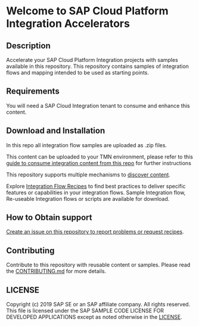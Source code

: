 # Welcome to SAP Cloud Platform Integration Accelerators
## Description
Accelerate your SAP Cloud Platform Integration projects with samples available in this repository. This repository contains samples of integration flows and mapping intended to be used as starting points.

## Requirements
You will need a SAP Cloud Integration tenant to consume and enhance this content.

## Download and Installation
In this repo all integration flow samples are uploaded as .zip files.

This content can be uploaded to your TMN environment, please refer to this [guide to consume integration content from this repo](https://github.wdf.sap.corp/integration-pm/cloud-integration-flow-samples/wiki/How-to-consume-content-on-this-repo#how-to-consume-integration-flows-and-mappings-in-web-ui) for further instructions

This repository supports multiple mechanisms to [discover content](https://github.wdf.sap.corp/integration-pm/cloud-integration-flow-samples/wiki/Find-content-on-this-repo).

Explore [Integration Flow Recipes](IntegrationFlowRecipes) to find best practices to deliver specific features or capabilities in your integration flows. Sample Integration flow, Re-useable Integration flows or scripts are available for download.

## How to Obtain support
[Create an issue on this repository to report problems or request recipes](https://github.wdf.sap.corp/integration-pm/cloud-integration-flow-samples/issues/new).
## Contributing
Contribute to this repository with reusable content or samples. Please read the [CONTRIBUTING.md](CONTRIBUTING.md) for more details.
## LICENSE
Copyright (c) 2019 SAP SE or an SAP affiliate company. All rights reserved.
This file is licensed under the SAP SAMPLE CODE LICENSE FOR DEVELOPED APPLICATIONS except as noted otherwise in the [LICENSE](LICENSE).
